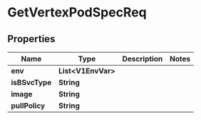 

# GetVertexPodSpecReq


## Properties

Name | Type | Description | Notes
------------ | ------------- | ------------- | -------------
**env** | **List&lt;V1EnvVar&gt;** |  | 
**isBSvcType** | **String** |  | 
**image** | **String** |  | 
**pullPolicy** | **String** |  | 



